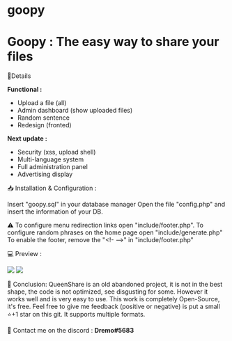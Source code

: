 # goopy


<h1>Goopy : The easy way to share your files </h1>


📂Details

<strong>Functional :</strong>
- Upload a file (all)
- Admin dashboard (show uploaded files)
- Random sentence
- Redesign (fronted)

<strong>Next update :</strong>
- Security (xss, upload shell)
- Multi-language system
- Full administration panel
- Advertising display


 📥 Installation & Configuration :
 
Insert "goopy.sql" in your database manager 
Open the file "config.php" and insert the information of your DB.

⚠️
To configure menu redirection links open "include/footer.php".
To configure random phrases on the home page open "include/generate.php"
To enable the footer, remove the "<!- -->" in "include/footer.php"

💻 Preview :

<img src="https://www.zupimages.net/up/22/12/4clr.png">
<img src="https://www.zupimages.net/up/22/12/j7tt.png">

📜 Conclusion:
QueenShare is an old abandoned project, it is not in the best shape, the code is not optimized, see disgusting for some. However it works well and is very easy to use.
This work is completely Open-Source, it's free. Feel free to give me feedback (positive or negative) is put a small ⭐️+1 star on this git.
It supports multiple formats.

📡 Contact me on the discord : <strong> Dremo#5683 </strong>
